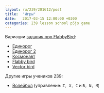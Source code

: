 ```yaml
---
layout: ru/239/201612/post
title:  "Игры"
date:   2017-03-15 12:00:00 +0300
categories: 239 lesson school p5js game
---
```


Вариации [задания про FlabbyBird](/lessons/239/lesson/school/p5js/game/2017/03/08/FlabbyBirds.html):

 - [Единорог](/static/flabby_bird/results/savon/index.html)
 - [Единорог 2](/static/flabby_bird/results/savon/index2.html)
 - [Космонавт](/static/flabby_bird/results/aroniya/index.html)
 - [Flabby bird](/static/flabby_bird/results/sahno/index.html)
 - [Vector bird](/static/flabby_bird/results/ivanova/index.html)
 
Другие игры учеников 239:

 - [Волейбол](/static/239_games/novikova_volleyball/index.html) (управление: ```Z, X, C``` и ```B, N, M```)
